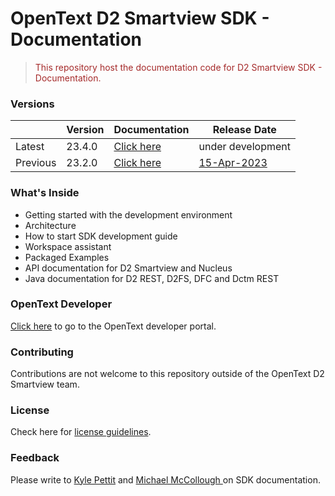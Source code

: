 
# OpenText D2 Smartview SDK - Documentation

> <p style="color:brown"> This repository host the documentation code for D2 Smartview SDK - Documentation. </p>

### Versions

|        | Version                                                   | Documentation | Release Date |
|--------|-----------------------------------------------------------| ----------- |  ----------- |
| Latest | 23.4.0                                                    | [Click here](https://opentext.github.io/d2sv-sdk/23.4.0/)     | under development  |
| Previous   | 23.2.0         | [Click here](https://opentext.github.io/d2sv-sdk/23.2.0/) |  [15-Apr-2023]([url](https://support.opentext.com/csm?id=search&spa=1&q=%23DocumentumD223.2SoftwareDownloads)) |

### What's Inside  

- Getting started with the development environment
- Architecture 
- How to start SDK development guide
- Workspace assistant
- Packaged Examples
- API documentation for D2 Smartview and Nucleus
- Java documentation for D2 REST, D2FS, DFC and Dctm REST

### OpenText Developer

[Click here](https://developer.opentext.com/) to go to the OpenText developer portal.

### Contributing

Contributions are not welcome to this repository outside of the OpenText D2 Smartview team.

### License

Check here for [license guidelines](/LICENSE).

### Feedback

Please write to [Kyle Pettit](mailto:kpettit@opentext.com) and [Michael McCollough
](mailto:mmccollo@opentext.com) on SDK documentation.

